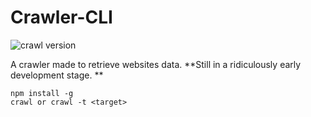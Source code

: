 # Crawler-CLI
![crawl version](https://img.shields.io/badge/crawl--cli-0.1.5-blue.svg)

A crawler made to retrieve websites data.
**Still in a ridiculously early development stage. **

    npm install -g
    crawl or crawl -t <target>